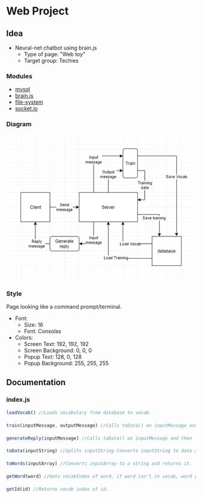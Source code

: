 # Web Project

## Idea

* Neural-net chatbot using brain.js
	* Type of page: "Web toy"
	* Target group: Techies

### Modules
* [mysql](https://www.npmjs.com/package/mysql)
* [brain.js](https://github.com/BrainJS/brain.js)
* [file-system](https://www.npmjs.com/package/file-system)
* [socket.io](https://socket.io/)

### Diagram

![alt text](dia.png)

### Style

Page looking like a command prompt/terminal.
* Font:
	* Size: 16
	* Font: Consolas
* Colors: 
	* Screen Text: 192, 192, 192
	* Screen Background: 0, 0, 0
	* Popup Text: 128, 0, 128
	* Popup Background: 255, 255, 255


## Documentation

### index.js

```javascript
loadVocab() //Loads vocabulary from database to vocab.

train(inputMessage, outputMessage) //Calls toData() on inputMessage and outputMessage and then trains the bot on the returned data. Returns a sample result after training.

generateReply(inputMessage) //Calls toData() on inputMessage and then 

toData(inputString) //Splits inputString Converts inputString to data and returns inputData

toWords(inputArray) //Converts inputArray to a string and returns it.

getWord(word) //Gets vocabIndex of word, if word isn't in vocab, word gets inserted into vocab database. Returns vocabIndex of word.

getId(id) //Returns vocab index of id.
```